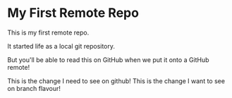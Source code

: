 # My First Remote Repo

This is my first remote repo.

It started life as a local git repository.

But you'll be able to read this on GitHub when we put it onto a GitHub remote!

This is the change I need to see on github!
This is the change I want to see on branch flavour!
